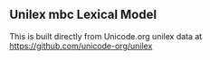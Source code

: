 Unilex mbc Lexical Model
----------------------

This is built directly from Unicode.org unilex data at
https://github.com/unicode-org/unilex
